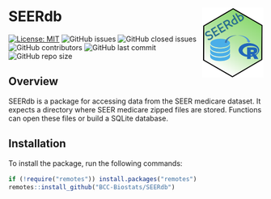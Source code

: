 
# SEERdb <a href="https://github.com/BCC-Biostats/SEERdb"><img src="man/figures/SEERdbhex.png" align="right" height="138" /></a>

[![License:
MIT](https://img.shields.io/badge/License-MIT-yellow.svg)](https://opensource.org/licenses/MIT)
![GitHub
issues](https://img.shields.io/github/issues/BCC-Biostats/SEERdb)
![GitHub closed
issues](https://img.shields.io/github/issues-closed/BCC-Biostats/SEERdb)
![GitHub
contributors](https://img.shields.io/github/contributors/BCC-Biostats/SEERdb)
![GitHub last
commit](https://img.shields.io/github/last-commit/BCC-Biostats/SEERdb)
![GitHub repo
size](https://img.shields.io/github/repo-size/BCC-Biostats/SEERdb)

## Overview

SEERdb is a package for accessing data from the SEER medicare dataset.
It expects a directory where SEER medicare zipped files are stored.
Functions can open these files or build a SQLite database.

## Installation

To install the package, run the following commands:

``` r
if (!require("remotes")) install.packages("remotes")
remotes::install_github("BCC-Biostats/SEERdb")   
```
